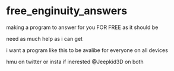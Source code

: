 # free_enginuity_answers
making a program to answer for you FOR FREE as it should be 

need as much help as i can get 

i want a program like this to be avalibe for everyone on all devices 

hmu on twitter or insta if inerested @Jeepkid3D on both
